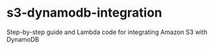 # s3-dynamodb-integration
Step-by-step guide and Lambda code for integrating Amazon S3 with DynamoDB
